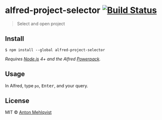 # alfred-project-selector [![Build Status](https://travis-ci.org/AntonMehlqvist/alfred-project-selector.svg?branch=master)](https://travis-ci.org/AntonMehlqvist/alfred-project-selector)

> Select and open project


## Install

```
$ npm install --global alfred-project-selector
```

*Requires [Node.js](https://nodejs.org) 4+ and the Alfred [Powerpack](https://www.alfredapp.com/powerpack/).*


## Usage

In Alfred, type `po`, <kbd>Enter</kbd>, and your query.


## License

MIT © [Anton Mehlqvist](http://none)

